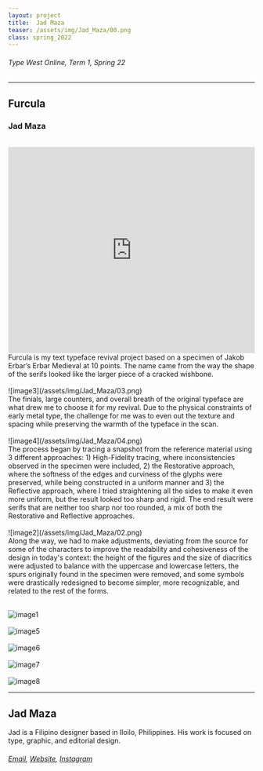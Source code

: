 ```yaml
---
layout: project
title:  Jad Maza
teaser: /assets/img/Jad_Maza/00.png
class: spring_2022
---
```

###### Type West Online, Term 1, Spring 22 ######
---
## Furcula ##
### Jad Maza ###
<br>
<iframe width="100%" height="420" src="https://www.youtube.com/embed/A9iKchCexmI?rel=0&modestbranding=1&autohide=1&controls=1&showinfo=0&showtitle=0" title="YouTube video player" frameborder="0" allow="accelerometer; autoplay; clipboard-write; encrypted-media; gyroscope; picture-in-picture" allowfullscreen></iframe>
<br>
Furcula is my text typeface revival project based on a specimen of Jakob Erbar’s Erbar Medieval at 10 points. The name came from the way the shape of the serifs looked like the larger piece of a cracked wishbone. 
<br><br>
![image3](/assets/img/Jad_Maza/03.png)
<br>
The finials, large counters, and overall breath of the original typeface are what drew me to choose it for my revival. Due to the physical constraints of early metal type, the challenge for me was to even out the texture and spacing while preserving the warmth of the typeface in the scan.
<br><br>
![image4](/assets/img/Jad_Maza/04.png)
<br>
The process began by tracing a snapshot from the reference material using 3 different approaches: 1) High-Fidelity tracing, where inconsistencies observed in the specimen were included, 2) the Restorative approach, where the softness of the edges and curviness of the glyphs were preserved, while being constructed in a uniform manner and 3) the Reflective approach, where I tried straightening all the sides to make it even more uniform, but the result looked too sharp and rigid. The end result were serifs that are neither too sharp nor too rounded, a mix of both the Restorative and Reflective approaches.
<br><br>
![image2](/assets/img/Jad_Maza/02.png)
<br>
Along the way, we had to make adjustments, deviating from the source for some of the characters to improve the readability and cohesiveness of the design in today's context: the height of the figures and the size of diacritics were adjusted to balance with the uppercase and lowercase letters, the spurs originally found in the specimen were removed, and some symbols were drastically redesigned to become simpler, more recognizable, and related to the rest of the forms.
<br><br>

![image1](/assets/img/Jad_Maza/01.png)
<br><br>
![image5](/assets/img/Jad_Maza/05.png)
<br><br>
![image6](/assets/img/Jad_Maza/06.png)
<br><br>
![image7](/assets/img/Jad_Maza/07.png)
<br><br>
![image8](/assets/img/Jad_Maza/08.png)

---
## Jad Maza ##
Jad is a Filipino designer based in Iloilo, Philippines. His work is focused on type, graphic, and editorial design.
<br>
###### [Email](mailto:mazajohndavid@gmail.com), [Website](http://be.net/johndavidmaza), [Instagram](https://www.instagram.com/jad.otf/) ######
